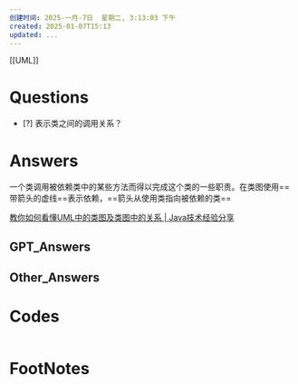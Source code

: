 ```yaml
---
创建时间: 2025-一月-7日  星期二, 3:13:03 下午
created: 2025-01-07T15:13
updated: ...
---
```

[[UML]]
# Questions

- [?] 表示类之间的调用关系？


# Answers
一个类调用被依赖类中的某些方法而得以完成这个类的一些职责。在类图使用==带箭头的虚线==表示依赖，==箭头从使用类指向被依赖的类==


[教你如何看懂UML中的类图及类图中的关系 \| Java技术经验分享](https://www.larscheng.com/uml-class/#%E6%80%BB%E7%BB%93)

## GPT_Answers


## Other_Answers


# Codes

```python

```



# FootNotes